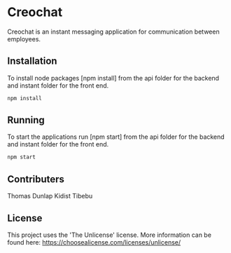 # Creochat

Creochat is an instant messaging application for communication between employees.

## Installation

To install node packages [npm install] from the api folder for the backend and instant folder for the front end.

```bash
npm install
```

## Running

To start the applications run [npm start] from the api folder for the backend and instant folder for the front end.

```bash
npm start
```

## Contributers 
Thomas Dunlap
Kidist Tibebu

## License
This project uses the 'The Unlicense' license. 
More information can be found here: https://choosealicense.com/licenses/unlicense/